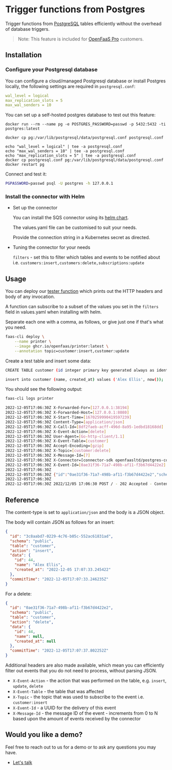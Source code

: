 # Trigger functions from Postgres

Trigger functions from [PostgreSQL](https://www.postgresql.org/) tables efficiently without the overhead of database triggers.

> Note: This feature is included for [OpenFaaS Pro](https://openfaas.com/support/) customers.

## Installation

### Configure your Postgresql database

You can configure a cloud/managed Postgresql database or install Postgres locally, the following settings are required in `postgresql.conf`:

```yaml
wal_level = logical
max_replication_slots = 5
max_wal_senders = 10
```

You can set up a self-hosted postgres database to test out this feature:

```
docker run --rm --name pg -e POSTGRES_PASSWORD=passwd -p 5432:5432 -ti postgres:latest

docker cp pg:/var/lib/postgresql/data/postgresql.conf postgresql.conf

echo "wal_level = logical" | tee -a postgresql.conf
echo "max_wal_senders = 10" | tee -a postgresql.conf
echo "max_replication_slots = 5" | tee -a postgresql.conf
docker cp postgresql.conf pg:/var/lib/postgresql/data/postgresql.conf
docker restart pg
```

Connect and test it:

```bash
PGPASSWORD=passwd psql -U postgres -h 127.0.0.1
```

### Install the connector with Helm

* Set up the connector

    You can install the SQS connector using its [helm chart](https://github.com/openfaas/faas-netes/tree/master/chart/postgres-connector).

    The values.yaml file can be customised to suit your needs.

    Provide the connection string in a Kubernetes secret as directed.

* Tuning the connector for your needs

    `filters` - set this to filter which tables and events to be notified about i.e. `customers:insert,customers:delete,subscriptions:update`

## Usage

You can deploy our [tester function](https://github.com/openfaas/store-functions/blob/master/printer/handler.go) which prints out the HTTP headers and body of any invocation.

A function can subscribe to a subset of the values you set in the `filters` field in values.yaml when installing with helm.

Separate each one with a comma, as follows, or give just one if that's what you need.

```bash
faas-cli deploy \
    --name printer \
    --image ghcr.io/openfaas/printer:latest \
    --annotation topic=customer:insert,customer:update
```

Create a test table and insert some data:

```bash
CREATE TABLE customer (id integer primary key generated always as identity, name text, created_at timestamp);

insert into customer (name, created_at) values ('Alex Ellis', now());
```

You should see the following output:

```bash
faas-cli logs printer

2022-12-05T17:06:30Z X-Forwarded-For=[127.0.0.1:38194]
2022-12-05T17:06:30Z X-Forwarded-Host=[127.0.0.1:8080]
2022-12-05T17:06:30Z X-Start-Time=[1670259990419597239]
2022-12-05T17:06:30Z Content-Type=[application/json]
2022-12-05T17:06:30Z X-Call-Id=[8df2faeb-acff-496d-8a95-1edbd18168dd]
2022-12-05T17:06:30Z X-Event-Action=[delete]
2022-12-05T17:06:30Z User-Agent=[Go-http-client/1.1]
2022-12-05T17:06:30Z X-Event-Table=[customer]
2022-12-05T17:06:30Z Accept-Encoding=[gzip]
2022-12-05T17:06:30Z X-Topic=[customer:delete]
2022-12-05T17:06:30Z X-Message-Id=[7]
2022-12-05T17:06:30Z X-Connector=[connector-sdk openfaasltd/postgres-connector]
2022-12-05T17:06:30Z X-Event-Id=[0ae31f36-71a7-498b-af11-f3b67d4422e2]
2022-12-05T17:06:30Z 
2022-12-05T17:06:30Z {"id":"0ae31f36-71a7-498b-af11-f3b67d4422e2","schema":"public","table":"customer","action":"delete","data":{"id":44,"name":null,"created_at":null},"commitTime":"2022-12-05T17:07:37.802252Z"}
2022-12-05T17:06:30Z 
2022-12-05T17:06:30Z 2022/12/05 17:06:30 POST / - 202 Accepted - ContentLength: 0B (0.0007s)
```

## Reference

The content-type is set to `application/json` and the body is a JSON object.

The body will contain JSON as follows for an insert:

```json
{
  "id": "3c8aabd7-0229-4c76-b05c-552ac61831ad",
  "schema": "public",
  "table": "customer",
  "action": "insert",
  "data": {
    "id": 44,
    "name": "Alex Ellis",
    "created_at": "2022-12-05 17:07:33.245422"
  },
  "commitTime": "2022-12-05T17:07:33.246235Z"
}
```

For a delete:

```json
{
  "id": "0ae31f36-71a7-498b-af11-f3b67d4422e2",
  "schema": "public",
  "table": "customer",
  "action": "delete",
  "data": {
    "id": 44,
    "name": null,
    "created_at": null
  },
  "commitTime": "2022-12-05T17:07:37.802252Z"
}
```

Additional headers are also made available, which mean you can efficiently filter out events that you do not need to process, without parsing JSON.

* `X-Event-Action` - the action that was performed on the table, e.g. `insert`, `update`, `delete`
* `X-Event-Table` - the table that was affected
* `X-Topic` - the topic that was used to subscribe to the event i.e. `customer:insert`
* `X-Event-Id` - a UUID for the delivery of this event 
* `X-Message-Id` - the message ID of the event - increments from 0 to N based upon the amount of events received by the connector

## Would you like a demo?

Feel free to reach out to us for a demo or to ask any questions you may have.

* [Let's talk](https://openfaas.com/support/)
